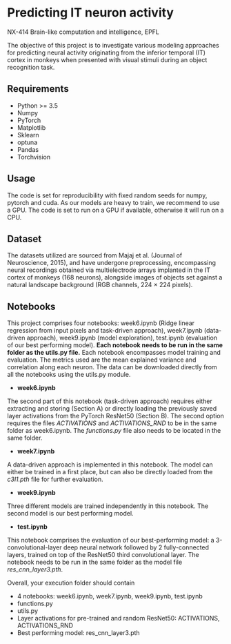# Predicting IT neuron activity
NX-414 Brain-like computation and intelligence, EPFL

The objective of this project is to investigate various modeling approaches for predicting neural activity originating from the inferior temporal (IT) cortex in monkeys when presented with visual stimuli during an object recognition task.

## Requirements
- Python >= 3.5
- Numpy
- PyTorch
- Matplotlib
- Sklearn
- optuna
- Pandas
- Torchvision

## Usage
The code is set for reproducibility with fixed random seeds for numpy, pytorch and cuda. As our models are heavy to train, we recommend to use a GPU. The code is set to run on a GPU if available, otherwise it will run on a CPU.

## Dataset
The datasets utilized are sourced from Majaj et
al. (Journal of Neuroscience, 2015), and have undergone preprocessing,
encompassing neural recordings obtained via multielectrode arrays
implanted in the IT cortex of monkeys (168 neurons), alongside images
of objects set against a natural landscape background (RGB channels,
224 × 224 pixels). 

## Notebooks
This project comprises four notebooks: week6.ipynb (Ridge linear regression from input pixels and task-driven approach), week7.ipynb (data-driven approach), week9.ipynb (model exploration), test.ipynb (evaluation of our best performing model). 
**Each notebook needs to be run in the same folder as the utils.py file.** Each notebook encompasses model training and evaluation. The metrics used are the mean explained variance and correlation along each neuron. The data can be downloaded directly from all the notebooks using the utils.py module. 

- **week6.ipynb**

The second part of this notebook (task-driven approach) requires either extracting and storing (Section A) or directly loading the previously saved layer activations from the PyTorch ResNet50 (Section B). The second option requires the files *ACTIVATIONS* and *ACTIVATIONS_RND* to be in the same folder as week6.ipynb. 
The *functions.py* file also needs to be located in the same folder.

- **week7.ipynb**

A data-driven approach is implemented in this notebook. The model can either be trained in a first place, but can also be directly loaded from the *c3l1.pth* file for further evaluation.

- **week9.ipynb**

Three different models are trained independently in this notebook. The second model is our best performing model.

- **test.ipynb**

This notebook comprises the evaluation of our best-performing model: a 3-convolutional-layer deep neural network followed by 2 fully-connected layers, trained on top of the ResNet50 third convolutional layer. The notebook needs to be run in the same folder as the model file *res_cnn_layer3.pth*.

Overall, your execution folder should contain
- 4 notebooks: week6.ipynb, week7.ipynb, week9.ipynb, test.ipynb
- functions.py
- utils.py
- Layer activations for pre-trained and random ResNet50: ACTIVATIONS, ACTIVATIONS_RND
- Best performing model: res_cnn_layer3.pth

